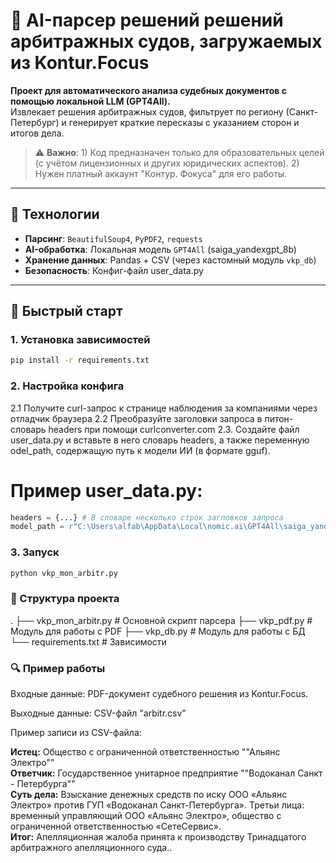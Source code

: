 # 🤖 AI-парсер решений решений арбитражных судов, загружаемых из Kontur.Focus

**Проект для автоматического анализа судебных документов с помощью локальной LLM (GPT4All).**  
Извлекает решения арбитражных судов, фильтрует по региону (Санкт-Петербург) и генерирует краткие пересказы с указанием сторон и итогов дела.

> ⚠️ **Важно**: 1) Код предназначен только для образовательных целей (с учётом лицензионных и других юридических аспектов). 2) Нужен платный аккаунт "Контур. Фокуса" для его работы.

---

## 🔧 Технологии
- **Парсинг**: `BeautifulSoup4`, `PyPDF2`, `requests`  
- **AI-обработка**: Локальная модель `GPT4All` (saiga_yandexgpt_8b)  
- **Хранение данных**: Pandas + CSV (через кастомный модуль `vkp_db`)  
- **Безопасность**: Конфиг-файл user_data.py  

---

## 🚀 Быстрый старт

### 1. Установка зависимостей
```bash
pip install -r requirements.txt
```

### 2. Настройка конфига

2.1 Получите curl-запрос к странице наблюдения за компаниями через отладчик браузера
2.2 Преобразуйте заголовки запроса в питон-словарь headers при помощи curlconverter.com
2.3. Создайте файл user_data.py и вставьте в него словарь headers, а также переменную odel_path, содержащую путь к модели ИИ (в формате gguf).

# Пример user_data.py:

```python
headers = {...} # В словаре несколько строк загловков запроса
model_path = r"C:\Users\alfab\AppData\Local\nomic.ai\GPT4All\saiga_yandexgpt_8b.Q4_0.gguf" #Путь к загруженной заранее модели
```
### 3. Запуск

```bash
python vkp_mon_arbitr.py
```

### 📁 Структура проекта

.
├── vkp_mon_arbitr.py     # Основной скрипт парсера
├── vkp_pdf.py            # Модуль для работы с PDF
├── vkp_db.py             # Модуль для работы с БД
└── requirements.txt      # Зависимости

### 🔍 Пример работы

Входные данные:
PDF-документ судебного решения из Kontur.Focus.

Выходные данные: CSV-файл "arbitr.csv"

Пример записи из CSV-файла:

**Истец:** Общество с ограниченной ответственностью ""Альянс Электро""  
**Ответчик:** Государственное унитарное предприятие ""Водоканал Санкт - Петербурга""  
**Суть дела:** Взыскание денежных средств по иску ООО «Альянс Электро» против ГУП «Водоканал Санкт-Петербурга». Третьи лица: временный управляющий ООО «Альянс Электро», общество с ограниченной ответственностью «СетеСервис».  
**Итог:** Апелляционная жалоба принята к производству Тринадцатого арбитражного апелляционного суда.</s>. 
